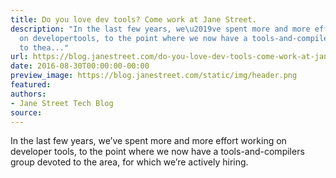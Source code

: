 ```yaml
---
title: Do you love dev tools? Come work at Jane Street.
description: "In the last few years, we\u2019ve spent more and more effort working
  on developertools, to the point where we now have a tools-and-compilers group devoted
  to thea..."
url: https://blog.janestreet.com/do-you-love-dev-tools-come-work-at-jane-street/
date: 2016-08-30T00:00:00-00:00
preview_image: https://blog.janestreet.com/static/img/header.png
featured:
authors:
- Jane Street Tech Blog
source:
---
```


<p>In the last few years, we&rsquo;ve spent more and more effort working on developer
tools, to the point where we now have a tools-and-compilers group devoted to the
area, for which we&rsquo;re actively hiring.</p>


